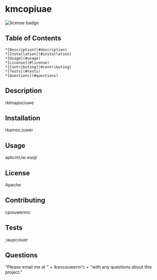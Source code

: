 
  # kmcopiuae

  ![license badge](https://img.shields.io/badge/license-Apache-green)
  
  ## Table of Contents
    *[Description](#description)
    *[Installation](#installation)
    *[Usage](#usage)
    *[License](#license)
    *[Contributing](#contributing)
    *[Tests](#tests)
    *[Questions](#questions)
  ##  
  
  ## Description
  rklmapociuwe


  ## Installation 
  rkamoc;iuwer

  ## Usage
  apkcml;iw euojr

  ## License
  Apache

  ## Contributing
  cpoiuwermc

  ## Tests
  ;iaupcoiuer
  
  ## Questions
  "Please email me at " + lksncouwerm'c + "with any questions about this project."

